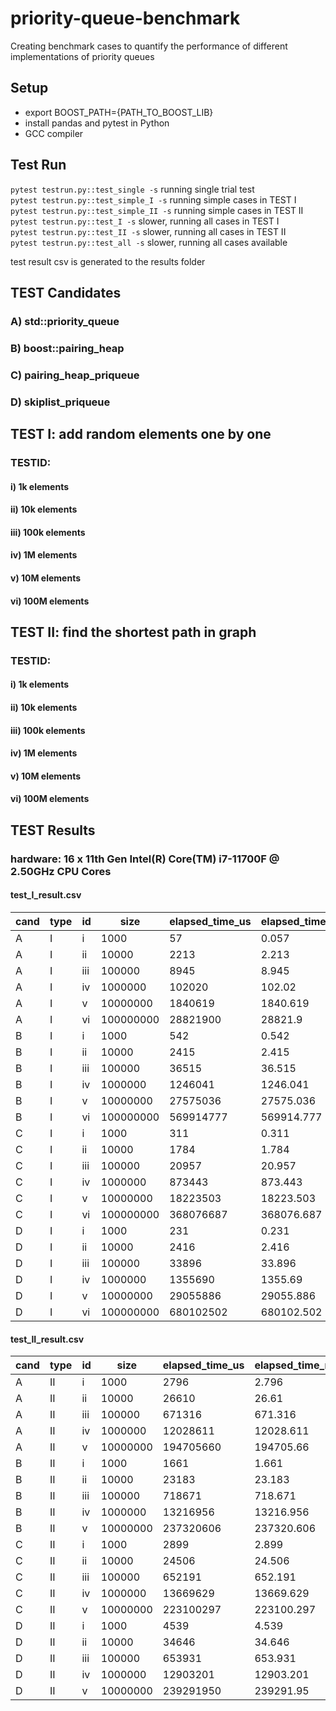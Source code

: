 # priority-queue-benchmark
Creating benchmark cases to quantify the performance of different implementations of priority queues

## Setup
- export BOOST_PATH={PATH_TO_BOOST_LIB}
- install pandas and pytest in Python
- GCC compiler

## Test Run
```pytest testrun.py::test_single -s``` running single trial test  
```pytest testrun.py::test_simple_I -s``` running simple cases in TEST I  
```pytest testrun.py::test_simple_II -s``` running simple cases in TEST II  
```pytest testrun.py::test_I -s``` slower, running all cases in TEST I  
```pytest testrun.py::test_II -s``` slower, running all cases in TEST II  
```pytest testrun.py::test_all -s``` slower, running all cases available  

test result csv is generated to the results folder

## TEST Candidates
### A) std::priority_queue
### B) boost::pairing_heap
### C) pairing_heap_priqueue
### D) skiplist_priqueue

## TEST I: add random elements one by one
### TESTID:
#### i) 1k elements
#### ii) 10k elements
#### iii) 100k elements
#### iv) 1M elements
#### v) 10M elements
#### vi) 100M elements


## TEST II: find the shortest path in graph
### TESTID:
#### i) 1k elements
#### ii) 10k elements
#### iii) 100k elements
#### iv) 1M elements
#### v) 10M elements
#### vi) 100M elements

## TEST Results
### hardware: 16 x 11th Gen Intel(R) Core(TM) i7-11700F @ 2.50GHz CPU Cores

#### test_I_result.csv

|cand|type|id |size     |elapsed_time_us|elapsed_time_ms|elapsed_time_s       |
|----|----|---|---------|---------------|---------------|---------------------|
|A   |I   |i  |1000     |57             |0.057          |5.7e-05              |
|A   |I   |ii |10000    |2213           |2.213          |0.002213             |
|A   |I   |iii|100000   |8945           |8.945          |0.008945             |
|A   |I   |iv |1000000  |102020         |102.02         |0.10202              |
|A   |I   |v  |10000000 |1840619        |1840.619       |1.840619             |
|A   |I   |vi |100000000|28821900       |28821.9        |28.821900000000003   |
|B   |I   |i  |1000     |542            |0.542          |0.0005420000000000001|
|B   |I   |ii |10000    |2415           |2.415          |0.002415             |
|B   |I   |iii|100000   |36515          |36.515         |0.036515             |
|B   |I   |iv |1000000  |1246041        |1246.041       |1.246041             |
|B   |I   |v  |10000000 |27575036       |27575.036      |27.575036            |
|B   |I   |vi |100000000|569914777      |569914.777     |569.914777           |
|C   |I   |i  |1000     |311            |0.311          |0.000311             |
|C   |I   |ii |10000    |1784           |1.784          |0.001784             |
|C   |I   |iii|100000   |20957          |20.957         |0.020957             |
|C   |I   |iv |1000000  |873443         |873.443        |0.873443             |
|C   |I   |v  |10000000 |18223503       |18223.503      |18.223503            |
|C   |I   |vi |100000000|368076687      |368076.687     |368.076687           |
|D   |I   |i  |1000     |231            |0.231          |0.000231             |
|D   |I   |ii |10000    |2416           |2.416          |0.0024159999999999997|
|D   |I   |iii|100000   |33896          |33.896         |0.033896             |
|D   |I   |iv |1000000  |1355690        |1355.69        |1.35569              |
|D   |I   |v  |10000000 |29055886       |29055.886      |29.055885999999997   |
|D   |I   |vi |100000000|680102502      |680102.502     |680.102502           |


#### test_II_result.csv

|cand|type|id |size     |elapsed_time_us|elapsed_time_ms|elapsed_time_s       |
|----|----|---|---------|---------------|---------------|---------------------|
|A   |II  |i  |1000     |2796           |2.796          |0.002796             |
|A   |II  |ii |10000    |26610          |26.61          |0.026609999999999998 |
|A   |II  |iii|100000   |671316         |671.316        |0.671316             |
|A   |II  |iv |1000000  |12028611       |12028.611      |12.028611000000001   |
|A   |II  |v  |10000000 |194705660      |194705.66      |194.70566            |
|B   |II  |i  |1000     |1661           |1.661          |0.001661             |
|B   |II  |ii |10000    |23183          |23.183         |0.023183             |
|B   |II  |iii|100000   |718671         |718.671        |0.7186710000000001   |
|B   |II  |iv |1000000  |13216956       |13216.956      |13.216956            |
|B   |II  |v  |10000000 |237320606      |237320.606     |237.320606           |
|C   |II  |i  |1000     |2899           |2.899          |0.002899             |
|C   |II  |ii |10000    |24506          |24.506         |0.024506             |
|C   |II  |iii|100000   |652191         |652.191        |0.6521910000000001   |
|C   |II  |iv |1000000  |13669629       |13669.629      |13.669629            |
|C   |II  |v  |10000000 |223100297      |223100.297     |223.10029699999998   |
|D   |II  |i  |1000     |4539           |4.539          |0.004539             |
|D   |II  |ii |10000    |34646          |34.646         |0.034646             |
|D   |II  |iii|100000   |653931         |653.931        |0.653931             |
|D   |II  |iv |1000000  |12903201       |12903.201      |12.903201            |
|D   |II  |v  |10000000 |239291950      |239291.95      |239.29195            |

